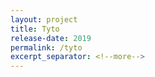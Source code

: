```yaml
---
layout: project
title: Tyto
release-date: 2019
permalink: /tyto
excerpt_separator: <!--more-->
---
```

